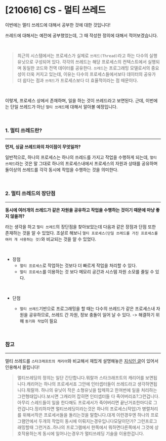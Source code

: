 # [210616] CS - 멀티 쓰레드

이번에는 멀티 쓰레드에 대해서 공부한 것에 대한 것입니다!

쓰레드에 대해서는 예전에 공부했었는데, 그 때 작성한 정의에 대해서 적어보겠습니다.

<br>

> 최근의 시스템에서는 프로세스가 실제로 `쓰레드(Thread)`라고 하는 다수의 실행 유닛으로 구성되어 있다. 각각의 쓰레드는 해당 프로세스의 컨텍스트에서 실행되며 동일한 코드와 전역 데이터를 공유한다. `쓰레드`는 프로그래밍 모델로서의 중요성이 더욱 커지고 있는데, 이유는 다수의 프로세스들에서보다 데이터의 공유가 더 쉽다는 점과 `쓰레드`가 프로세스보다 더 효율적이라는 점 때문이다.

<br>

이렇게, 프로세스 상에서 존재하며, 일을 하는 것이 쓰레드라고 보면된다. 근데, 이번에는 단일 쓰레드가 아닌 `멀티 쓰레드`에 대해서 알아볼 예정입니다.

<br>

### 1. 멀티 쓰레드란?

---

**먼저, 싱글 쓰레드와의 차이점이 무엇일까?**

일반적으로, 하나의 프로세스는 하나의 쓰레드를 가지고 작업을 수행하게 되는데, `멀티 쓰레드`라는 것은 말 그대로 하나의 프로세스내에서 프로세스의 자원과 상태를 공유하며 둘이상의 쓰레드를 각각 동시에 작업을 수행하는 것을 의미한다.

<br>


### 2. 멀티 쓰레드의 장단점

---

**동시에 여러개의 쓰레드가 같은 자원을 공유하고 작업을 수행하는 것이기 때문에 마냥 좋지 않을까?**

라는 생각을 하고 `멀티 쓰레드`의 장단점을 찾아보았는데 다음과 같은 장점과 단점 또한 존재하는 것을 알 수 있었다. 조살르 해보니 `멀티 프로세스(단일 쓰레드를 가진 프로세스를 여러 개 사용하는 것)`와 비교되는 것을 알 수 있었다.

<br>

- 장점
  - `멀티 프로세스`로 작업하는 것보다 더 빠르게 작업을 처리할 수 있다. 
  - `멀티 프로세스`를 이용하는 것 보다 메모리 공간과 시스템 자원 소모를 줄일 수 있다.

<br>

- 단점

  - `멀티 쓰레드`기반으로 프로그래밍을 할 때는 다수의 쓰레드가 같은 프로세스내 자원을 공유하므로, 쓰레드 간 자원, 정보 충돌이 일어 날 수 있다. -> 해결하기 위해 `동기화 작업`이 필요

<br>

### 참고

---

멀티 쓰레드를 `스타크래프트의 캐리어`와 비교해서 재밌게 설명해놓은 [지식인 글](https://kin.naver.com/qna/detail.nhn?sid=0RFqJMLz8tTkDOhRC8s4PA&rank=2&d1id=1&pid=SDkIbdoRR1NsssYmLd0sssssssh-493154&docId=62492319&search_sort=0&qb=66mA7YuwIOyTsOugiOuTnA&dirId=1040201&section=kin&spq=1&enc=utf8)이 있어서 인용해서 올립니다!

> 멀티쓰레딩의 정의는 일단 간단합니다.뭐랄까 스타크래프트의 캐리어를 보면됩니다.캐리어는 하나의 프로세서죠 그안에 인터셉터들이 쓰레드라고 생각하면됩니다.뭐랄까. 하나의 유닛이 작은 소형유닛을 탑제하고 한꺼번에 일을 처리하는그런형태입니다.보시면 그캐리어 잡히면 인터셉터들 다 죽어버리죠?그런겁니다.아무리 스레드들이 일을 한다해도 프로세서가 죽어버리면 끝난거죠한마디로 그런겁니다.정리하자면 멀티쓰레딩이라는것은 하나의 프로세스(작업)가 병렬처리를 위해서작은 프로세서들을 돌리는것을 말합니다.대게 이런경우엔 하나의 프로그램안에서 두개의 작업이 동시에 이뤄지는경우입니다모달이던가? 그런프로그래밍할때 그런거죠..하나의 프로그램에서 한쪽에서 뭐하면다른쪽에서 그것에 상호작용하는게 동시에 일어나는경우가 멀티쓰레딩 기술을 이용한겁니다.
